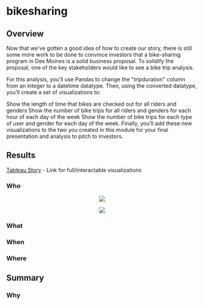 # bikesharing
## Overview
Now that we've gotten a good idea of how to create our story, there is still some more work to be done to convince investors that a bike-sharing program in Des Moines is a solid business proposal. To solidify the proposal, one of the key stakeholders would like to see a bike trip analysis.

For this analysis, you’ll use Pandas to change the "tripduration" column from an integer to a datetime datatype. Then, using the converted datatype, you’ll create a set of visualizations to:

Show the length of time that bikes are checked out for all riders and genders
Show the number of bike trips for all riders and genders for each hour of each day of the week
Show the number of bike trips for each type of user and gender for each day of the week.
Finally, you’ll add these new visualizations to the two you created in this module for your final presentation and analysis to pitch to investors.

## Results
[Tableau Story](https://public.tableau.com/app/profile/jacob.zebker/viz/citibikeChallenge/citiBikeStory) - Link for full/interactable visualizations
### Who
<p align="center">
  <img src='https://user-images.githubusercontent.com/84994321/133000343-16ced262-7d16-45b2-959f-887679f17a59.png' />
</p>

<p align="center">
  <img src='https://user-images.githubusercontent.com/84994321/133000254-e9b4bc46-ae67-45b1-8cd6-e2f46633f1dd.png' />
</p>

### What
### When
### Where

## Summary
### Why

